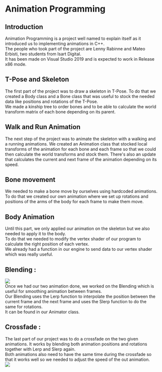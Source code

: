 <h1> Animation Programming </h1>
<h2><b>Introduction </b></h2>
Animation Programming is a project well named to explain itself as it introduced us to implementing animations in C++. <br>
The people who took part of the project are Lenny Rabinne and Mateo Erbisti, two students from Isart Digital. <br>
It has been made on Visual Studio 2019 and is expected to work in Release x86 mode. <br>

<h2><b> T-Pose and Skeleton </b></h2>
The first part of the project was to draw a skeleton in T-Pose. To do that we created a Body class and a Bone class that was useful to stock the needed data like positions and rotations of the T-Pose. <br>
We made a kinship tree to order bones and to be able to calculate the world transform matrix of each bone depending on its parent.

<h2><b> Walk and Run Animation </b></h2>
The next step of the project was to animate the skeleton with a walking and a running animations. We created an Animation class that stocked local transforms of the animation for each bone and each frame so that we could then calculate the world transforms and stock them.
There's also an update that calculates the current and next frame of the animation depending on its speed.

<h2><b> Bone movement </b></h2>
We needed to make a bone move by ourselves using hardcoded animations. <br>
To do that we created our own animation where we set up rotations and positions of the arms of the body for each frame to make them move. <br> 

<h2><b> Body Animation </b></h2>
Until this part, we only applied our animation on the skeleton but we also needed to apply it to the body. <br>
To do that we needed to modify the vertex shader of our program to calculate the right position of each vertex. <br>
We already had a function in our engine to send data to our vertex shader which was really useful. <br>

<h2><b> Blending :</b></h2>
<img src = "AnimationProgramming/Images/walk.gif"> <br>
Once we had our two animation done, we worked on the Blending which is useful for smoothing animation between frames. <br>
Our Blending uses the Lerp function to interpolate the position between the current frame and the next frame and uses the Slerp function to do the same for rotations. <br>
It can be found in our Animator class. <br>

<h2><b> Crossfade :</b> </h2>
The last part of our project was to do a crossfade on the two given animations. It works by blending both animation positions and rotations together with Lerp and Slerp again. <br>
Both animations also need to have the same time during the crossfade so that it works well so we needed to adjust the speed of the out animation. <br>
<img src = "AnimationProgramming/Images/crossfade.gif">
